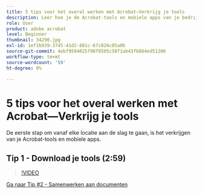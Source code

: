 ```yaml
---
title: 5 tips voor het overal werken met Acrobat—Verkrijg je tools
description: Leer hoe je de Acrobat-tools en mobiele apps van je bedrijf vanaf elke locatie kunt laten werken
role: User
product: adobe acrobat
level: Beginner
thumbnail: 34290.jpg
exl-id: 1ef1b939-3745-41d2-881c-67c026c05a0b
source-git-commit: 4ebf9594025f98f0505c58f1ab43fb864ed51206
workflow-type: tm+mt
source-wordcount: '59'
ht-degree: 0%

---
```


# 5 tips voor het overal werken met Acrobat—Verkrijg je tools

De eerste stap om vanaf elke locatie aan de slag te gaan, is het verkrijgen van je Acrobat-tools en mobiele apps.

## Tip 1 - Download je tools (2:59)

>[!VIDEO](https://video.tv.adobe.com/v/34290?quality=12&learn=on&hidetitle=true)

[Ga naar Tip #2 - Samenwerken aan documenten](collaborate-on-documents.md)